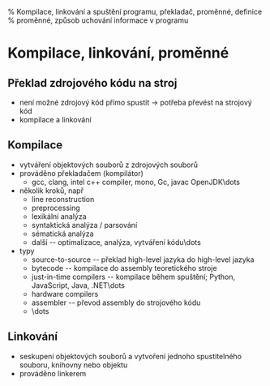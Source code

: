 % Kompilace, linkování a spuštění programu, překladač, proměnné, definice
% proměnné, způsob uchování informace v programu

# Kompilace, linkování, proměnné
## Překlad zdrojového kódu na stroj
- není možné zdrojový kód přímo spustit $\rightarrow$ potřeba převést na strojový kód
- kompilace a linkování

## Kompilace
- vytváření objektových souborů z zdrojových souborů
- prováděno překladačem (kompilátor)
	- gcc, clang, intel c++ compiler, mono, Gc, javac OpenJDK\dots
- několik kroků, např
	- line reconstruction
	- preprocessing
	- lexikální analýza
	- syntaktická analýza / parsování
	- sématická analýza
	- další -- optimalizace, analýza, vytváření kódu\dots
- typy
	- source-to-source -- překlad high-level jazyka do high-level jazyka
	- bytecode -- kompilace do assembly teoretického stroje
	- just-in-time compilers -- kompilace během spuštění; Python, JavaScript, Java, .NET\dots
	- hardware compilers
	- assembler -- převod assembly do strojového kódu
	- \dots

## Linkování
- seskupení objektových souborů a vytvoření jednoho spustitelného souboru, knihovny nebo objektu
- prováděno linkerem
